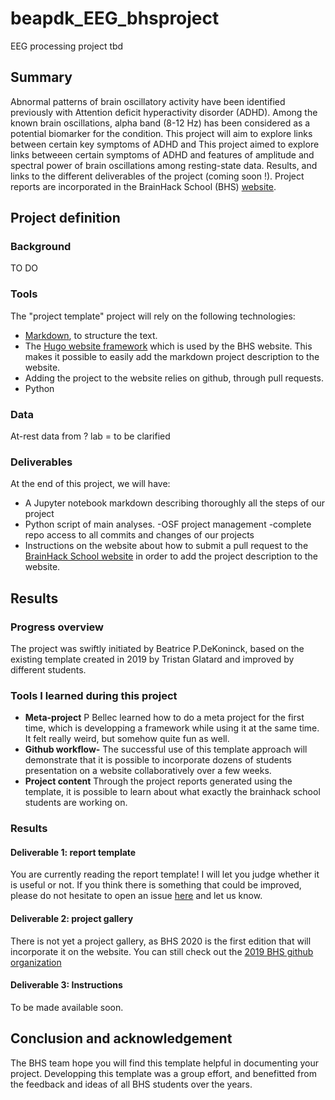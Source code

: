 # beapdk_EEG_bhsproject
EEG processing project tbd

## Summary
Abnormal patterns of brain oscillatory activity have been identified previously with Attention deficit hyperactivity disorder (ADHD). Among the known brain oscillations, alpha band (8-12 Hz) has been considered as a potential biomarker for the condition. This project will aim to explore links between certain key symptoms of ADHD and  This project aimed to explore links betweeen certain symptoms of ADHD and features of amplitude and spectral power of brain oscillations among resting-state data. Results, and links to the different deliverables of the project (coming soon !). Project reports are incorporated in the BrainHack School (BHS) [website](https://school.brainhackmtl.org/project).

## Project definition 

### Background

TO DO

### Tools 

The "project template" project will rely on the following technologies: 
 * [Markdown](https://guides.github.com/features/mastering-markdown/), to structure the text.
 * The [Hugo website framework](https://gohugo.io) which is used by the BHS website. This makes it possible to easily add the markdown project description to the website. 
 * Adding the project to the website relies on github, through pull requests. 
 * Python

### Data 

At-rest data from ? lab = to be clarified

### Deliverables

At the end of this project, we will have:
 - A Jupyter notebook markdown describing thoroughly all the steps of our project 
 - Python script of main analyses.
 -OSF project management 
 -complete repo access to all commits and changes of our projects
 - Instructions on the website about how to submit a pull request to the [BrainHack School website](https://github.com/BrainhackMTL/school) in order to add the project description to the website. 

## Results 

### Progress overview

The project was swiftly initiated by Beatrice P.DeKoninck, based on the existing template created in 2019 by Tristan Glatard and improved by different students. 

### Tools I learned during this project

 * **Meta-project** P Bellec learned how to do a meta project for the first time, which is developping a framework while using it at the same time. It felt really weird, but somehow quite fun as well. 
 * **Github workflow-** The successful use of this template approach will demonstrate that it is possible to incorporate dozens of students presentation on a website collaboratively over a few weeks. 
 * **Project content** Through the project reports generated using the template, it is possible to learn about what exactly the brainhack school students are working on. 
 
### Results 

#### Deliverable 1: report template

You are currently reading the report template! I will let you judge whether it is useful or not. If you think there is something that could be improved, please do not hesitate to open an issue [here](https://github.com/brainhack-school2020/project_template/issues) and let us know. 

#### Deliverable 2: project gallery

There is not yet a project gallery, as BHS 2020 is the first edition that will incorporate it on the website. You can still check out the [2019 BHS github organization](https://github.com/mtl-brainhack-school-2019)

 
#### Deliverable 3: Instructions 
 
 To be made available soon. 
 
 
## Conclusion and acknowledgement

The BHS team hope you will find this template helpful in documenting your project. Developping this template was a group effort, and benefitted from the feedback and ideas of all BHS students over the years.
